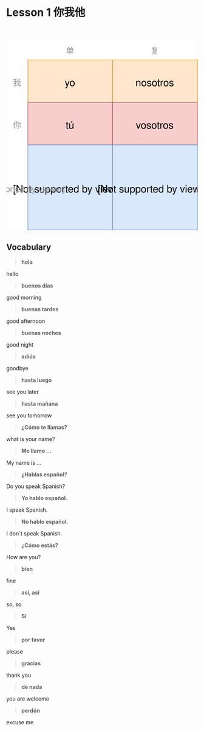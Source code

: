 # Lesson 1 你我他

<br>

![](西语-你我他.svg)

## Vocabulary

> **hola**

hello

> **buenos días**

good morning

> **buenas tardes**

good afternoon

> **buenas noches**

good night

> **adiós**

goodbye

> **hasta luego**

see you later

> **hasta mañana**

see you tomorrow

> **¿Cómo te llamas?**

what is your name?

> **Me llamo ...**

My name is ...

> **¿Hablas español?**

Do you speak Spanish?

> **Yo hablo español.**

I speak Spanish.

> **No hablo español.**

I don´t speak Spanish.

> **¿Cómo estás?**

How are you?

> **bien**

fine

> **así, así**

so, so

> **Sí**

Yes

> **por favor**

please

> **gracias**

thank you

> **de nada**

you are welcome

> **perdón**

excuse me





<br><br><br><br><br>